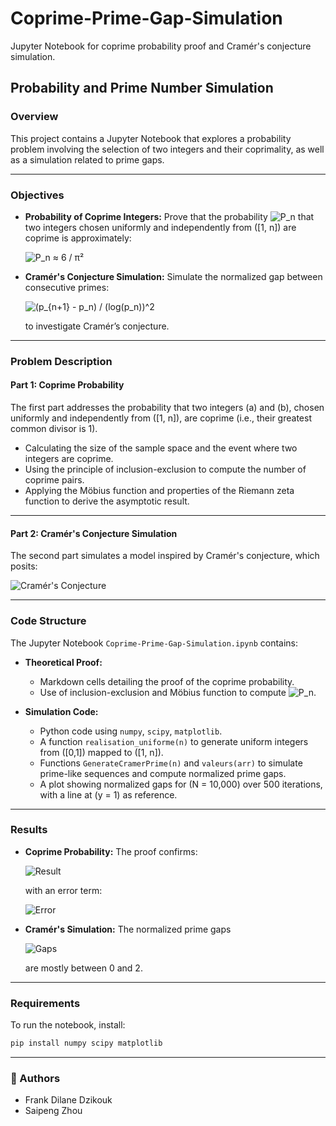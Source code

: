 # Coprime-Prime-Gap-Simulation

Jupyter Notebook for coprime probability proof and Cramér's conjecture simulation.

## Probability and Prime Number Simulation

### Overview

This project contains a Jupyter Notebook that explores a probability problem involving the selection of two integers and their coprimality, as well as a simulation related to prime gaps.

---

### Objectives

- **Probability of Coprime Integers:** Prove that the probability ![P_n](https://latex.codecogs.com/png.latex?\mathcal{P}_n) that two integers chosen uniformly and independently from \([1, n]\) are coprime is approximately:

  ![P_n ≈ 6 / π²](https://latex.codecogs.com/png.latex?\mathcal{P}_n%20\approx%20\frac{6}{\pi^2})

- **Cramér's Conjecture Simulation:** Simulate the normalized gap between consecutive primes:

  ![(p_{n+1} - p_n) / (log(p_n))^2](https://latex.codecogs.com/png.latex?\frac{\mathfrak{p}_{n+1}%20-%20\mathfrak{p}_n}{\log(\mathfrak{p}_n)^2})

  to investigate Cramér’s conjecture.

---

### Problem Description

#### Part 1: Coprime Probability

The first part addresses the probability that two integers \(a\) and \(b\), chosen uniformly and independently from \([1, n]\), are coprime (i.e., their greatest common divisor is 1).

- Calculating the size of the sample space and the event where two integers are coprime.
- Using the principle of inclusion-exclusion to compute the number of coprime pairs.
- Applying the Möbius function and properties of the Riemann zeta function to derive the asymptotic result.

---

#### Part 2: Cramér's Conjecture Simulation

The second part simulates a model inspired by Cramér's conjecture, which posits:

![Cramér's Conjecture](https://latex.codecogs.com/png.latex?\limsup_{n\to\infty}%20\frac{\mathfrak{p}_{n+1}%20-%20\mathfrak{p}_n}{\log(\mathfrak{p}_n)^2}%20=%201)

---

### Code Structure

The Jupyter Notebook `Coprime-Prime-Gap-Simulation.ipynb` contains:

- **Theoretical Proof:**
  - Markdown cells detailing the proof of the coprime probability.
  - Use of inclusion-exclusion and Möbius function to compute ![P_n](https://latex.codecogs.com/png.latex?\mathcal{P}_n).

- **Simulation Code:**
  - Python code using `numpy`, `scipy`, `matplotlib`.
  - A function `realisation_uniforme(n)` to generate uniform integers from \([0,1]\) mapped to \([1, n]\).
  - Functions `GenerateCramerPrime(n)` and `valeurs(arr)` to simulate prime-like sequences and compute normalized prime gaps.
  - A plot showing normalized gaps for \(N = 10,000\) over 500 iterations, with a line at \(y = 1\) as reference.

---

### Results

- **Coprime Probability:** The proof confirms:

  ![Result](https://latex.codecogs.com/png.latex?\mathcal{P}_n%20\approx%20\frac{6}{\pi^2}%20\approx%200.6079)

  with an error term:

  ![Error](https://latex.codecogs.com/png.latex?O\left(\frac{\ln%20n}{n}\right))

- **Cramér's Simulation:** The normalized prime gaps

  ![Gaps](https://latex.codecogs.com/png.latex?\frac{\mathfrak{p}_{n+1}%20-%20\mathfrak{p}_n}{\log(\mathfrak{p}_n)^2})

  are mostly between 0 and 2.

---

### Requirements

To run the notebook, install:

```bash
pip install numpy scipy matplotlib
```
---

### 👥 Authors

- Frank Dilane Dzikouk 
- Saipeng Zhou


